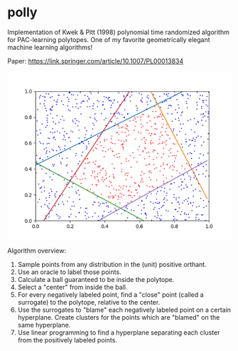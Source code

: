 # polly
Implementation of Kwek &amp; Pitt (1998) polynomial time randomized algorithm for PAC-learning polytopes. One of my favorite geometrically elegant machine learning algorithms!

Paper: https://link.springer.com/article/10.1007/PL00013834

![image](pred.png)

Algorithm overview:
1. Sample points from any distribution in the (unit) positive orthant.
2. Use an oracle to label those points.
3. Calculate a ball guaranteed to be inside the polytope.
4. Select a "center" from inside the ball.
5. For every negatively labeled point, find a "close" point (called a surrogate) to the polytope, relative to the center.
6. Use the surrogates to "blame" each negatively labeled point on a certain hyperplane. Create clusters for the points which are "blamed" on the same hyperplane.
7. Use linear programming to find a hyperplane separating each cluster from the positively labeled points.
